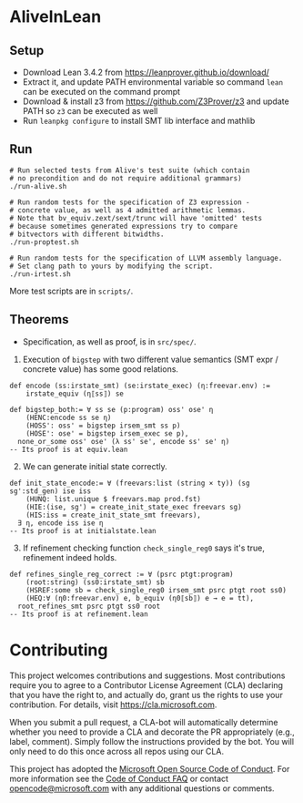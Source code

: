 # AliveInLean

## Setup

- Download Lean 3.4.2 from https://leanprover.github.io/download/
- Extract it, and update PATH environmental variable so command `lean` can be executed on the command prompt
- Download & install z3 from https://github.com/Z3Prover/z3 and update PATH so `z3` can be executed as well
- Run `leanpkg configure` to install SMT lib interface and mathlib


## Run

```
# Run selected tests from Alive's test suite (which contain
# no precondition and do not require additional grammars)
./run-alive.sh
```

```
# Run random tests for the specification of Z3 expression -
# concrete value, as well as 4 admitted arithmetic lemmas.
# Note that bv_equiv.zext/sext/trunc will have 'omitted' tests
# because sometimes generated expressions try to compare
# bitvectors with different bitwidths.
./run-proptest.sh
```

```
# Run random tests for the specification of LLVM assembly language.
# Set clang path to yours by modifying the script.
./run-irtest.sh
```

More test scripts are in `scripts/`.


## Theorems

- Specification, as well as proof, is in `src/spec/`.

1. Execution of `bigstep` with two different value semantics (SMT expr / concrete value)
has some good relations.

```
def encode (ss:irstate_smt) (se:irstate_exec) (η:freevar.env) :=
    irstate_equiv (η⟦ss⟧) se

def bigstep_both:= ∀ ss se (p:program) oss' ose' η
    (HENC:encode ss se η)
    (HOSS': oss' = bigstep irsem_smt ss p)
    (HOSE': ose' = bigstep irsem_exec se p),
  none_or_some oss' ose' (λ ss' se', encode ss' se' η)
-- Its proof is at equiv.lean
```

2. We can generate initial state correctly.

```
def init_state_encode:= ∀ (freevars:list (string × ty)) (sg sg':std_gen) ise iss
    (HUNQ: list.unique $ freevars.map prod.fst)
    (HIE:(ise, sg') = create_init_state_exec freevars sg)
    (HIS:iss = create_init_state_smt freevars),
  ∃ η, encode iss ise η
-- Its proof is at initialstate.lean
```

3. If refinement checking function `check_single_reg0` says it's true, refinement
indeed holds.

```
def refines_single_reg_correct := ∀ (psrc ptgt:program)
    (root:string) (ss0:irstate_smt) sb
    (HSREF:some sb = check_single_reg0 irsem_smt psrc ptgt root ss0)
    (HEQ:∀ (η0:freevar.env) e, b_equiv (η0⟦sb⟧) e → e = tt),
  root_refines_smt psrc ptgt ss0 root
-- Its proof is at refinement.lean
```

# Contributing

This project welcomes contributions and suggestions.  Most contributions require you to agree to a
Contributor License Agreement (CLA) declaring that you have the right to, and actually do, grant us
the rights to use your contribution. For details, visit https://cla.microsoft.com.

When you submit a pull request, a CLA-bot will automatically determine whether you need to provide
a CLA and decorate the PR appropriately (e.g., label, comment). Simply follow the instructions
provided by the bot. You will only need to do this once across all repos using our CLA.

This project has adopted the [Microsoft Open Source Code of Conduct](https://opensource.microsoft.com/codeofconduct/).
For more information see the [Code of Conduct FAQ](https://opensource.microsoft.com/codeofconduct/faq/) or
contact [opencode@microsoft.com](mailto:opencode@microsoft.com) with any additional questions or comments.
